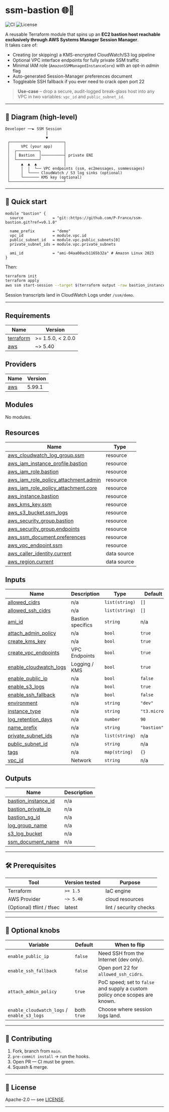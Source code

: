 # ssm-bastion 🌐🔐

![CI](https://github.com/P-Franco/ssm-bastion/actions/workflows/ci.yml/badge.svg)
![License](https://img.shields.io/github/license/P-Franco/ssm-bastion)

A reusable Terraform module that spins up an **EC2 bastion host reachable exclusively through AWS Systems Manager Session Manager**.  
It takes care of:

* Creating (or skipping) a KMS-encrypted CloudWatch/S3 log pipeline
* Optional VPC interface endpoints for fully private SSM traffic
* Minimal IAM role (`AmazonSSMManagedInstanceCore`) with an opt-in _admin_ flag
* Auto-generated Session-Manager preferences document
* Toggleable SSH fallback if you ever need to crack open port 22

> **Use-case** – drop a secure, audit-logged break-glass host into any VPC in two variables: `vpc_id` and `public_subnet_id`.

---

## 📐 Diagram (high-level)

```text
Developer ──► SSM Session
                  │
                  ▼
 ┌────────────────────────┐
 │     VPC (your app)     │
 │  ┌──────────┐          │
 │  │ Bastion  │──────────┤ private ENI
 │  └──────────┘          │
 │     ▲  ▲  ▲            │
 │     │  │  └── VPC endpoints (ssm, ec2messages, ssmmessages)
 │     │  └──── CloudWatch / S3 log sinks (optional)
 │     └─────── KMS key (optional)
 └────────────────────────┘
````

---

## 🚀 Quick start

```hcl
module "bastion" {
  source             = "git::https://github.com/P-Franco/ssm-bastion.git?ref=v0.1.0"

  name_prefix        = "demo"
  vpc_id             = module.vpc.id
  public_subnet_id   = module.vpc.public_subnets[0]
  private_subnet_ids = module.vpc.private_subnets

  ami_id             = "ami-04aa00acb1165b32a" # Amazon Linux 2023
}
```

Then:

```bash
terraform init
terraform apply
aws ssm start-session --target $(terraform output -raw bastion_instance_id)
```

Session transcripts land in CloudWatch Logs under `/ssm/demo`.

---

<!-- BEGIN_TF_DOCS -->
## Requirements

| Name | Version |
|------|---------|
| <a name="requirement_terraform"></a> [terraform](#requirement\_terraform) | >= 1.5.0, < 2.0.0 |
| <a name="requirement_aws"></a> [aws](#requirement\_aws) | ~> 5.40 |

## Providers

| Name | Version |
|------|---------|
| <a name="provider_aws"></a> [aws](#provider\_aws) | 5.99.1 |

## Modules

No modules.

## Resources

| Name | Type |
|------|------|
| [aws_cloudwatch_log_group.ssm](https://registry.terraform.io/providers/hashicorp/aws/latest/docs/resources/cloudwatch_log_group) | resource |
| [aws_iam_instance_profile.bastion](https://registry.terraform.io/providers/hashicorp/aws/latest/docs/resources/iam_instance_profile) | resource |
| [aws_iam_role.bastion](https://registry.terraform.io/providers/hashicorp/aws/latest/docs/resources/iam_role) | resource |
| [aws_iam_role_policy_attachment.admin](https://registry.terraform.io/providers/hashicorp/aws/latest/docs/resources/iam_role_policy_attachment) | resource |
| [aws_iam_role_policy_attachment.core](https://registry.terraform.io/providers/hashicorp/aws/latest/docs/resources/iam_role_policy_attachment) | resource |
| [aws_instance.bastion](https://registry.terraform.io/providers/hashicorp/aws/latest/docs/resources/instance) | resource |
| [aws_kms_key.ssm](https://registry.terraform.io/providers/hashicorp/aws/latest/docs/resources/kms_key) | resource |
| [aws_s3_bucket.ssm_logs](https://registry.terraform.io/providers/hashicorp/aws/latest/docs/resources/s3_bucket) | resource |
| [aws_security_group.bastion](https://registry.terraform.io/providers/hashicorp/aws/latest/docs/resources/security_group) | resource |
| [aws_security_group.endpoints](https://registry.terraform.io/providers/hashicorp/aws/latest/docs/resources/security_group) | resource |
| [aws_ssm_document.preferences](https://registry.terraform.io/providers/hashicorp/aws/latest/docs/resources/ssm_document) | resource |
| [aws_vpc_endpoint.ssm](https://registry.terraform.io/providers/hashicorp/aws/latest/docs/resources/vpc_endpoint) | resource |
| [aws_caller_identity.current](https://registry.terraform.io/providers/hashicorp/aws/latest/docs/data-sources/caller_identity) | data source |
| [aws_region.current](https://registry.terraform.io/providers/hashicorp/aws/latest/docs/data-sources/region) | data source |

## Inputs

| Name | Description | Type | Default | Required |
|------|-------------|------|---------|:--------:|
| <a name="input_allowed_cidrs"></a> [allowed\_cidrs](#input\_allowed\_cidrs) | n/a | `list(string)` | `[]` | no |
| <a name="input_allowed_ssh_cidrs"></a> [allowed\_ssh\_cidrs](#input\_allowed\_ssh\_cidrs) | n/a | `list(string)` | `[]` | no |
| <a name="input_ami_id"></a> [ami\_id](#input\_ami\_id) | Bastion specifics | `string` | n/a | yes |
| <a name="input_attach_admin_policy"></a> [attach\_admin\_policy](#input\_attach\_admin\_policy) | n/a | `bool` | `true` | no |
| <a name="input_create_kms_key"></a> [create\_kms\_key](#input\_create\_kms\_key) | n/a | `bool` | `true` | no |
| <a name="input_create_vpc_endpoints"></a> [create\_vpc\_endpoints](#input\_create\_vpc\_endpoints) | VPC Endpoints | `bool` | `true` | no |
| <a name="input_enable_cloudwatch_logs"></a> [enable\_cloudwatch\_logs](#input\_enable\_cloudwatch\_logs) | Logging / KMS | `bool` | `true` | no |
| <a name="input_enable_public_ip"></a> [enable\_public\_ip](#input\_enable\_public\_ip) | n/a | `bool` | `false` | no |
| <a name="input_enable_s3_logs"></a> [enable\_s3\_logs](#input\_enable\_s3\_logs) | n/a | `bool` | `true` | no |
| <a name="input_enable_ssh_fallback"></a> [enable\_ssh\_fallback](#input\_enable\_ssh\_fallback) | n/a | `bool` | `false` | no |
| <a name="input_environment"></a> [environment](#input\_environment) | n/a | `string` | `"dev"` | no |
| <a name="input_instance_type"></a> [instance\_type](#input\_instance\_type) | n/a | `string` | `"t3.micro"` | no |
| <a name="input_log_retention_days"></a> [log\_retention\_days](#input\_log\_retention\_days) | n/a | `number` | `90` | no |
| <a name="input_name_prefix"></a> [name\_prefix](#input\_name\_prefix) | n/a | `string` | `"bastion"` | no |
| <a name="input_private_subnet_ids"></a> [private\_subnet\_ids](#input\_private\_subnet\_ids) | n/a | `list(string)` | n/a | yes |
| <a name="input_public_subnet_id"></a> [public\_subnet\_id](#input\_public\_subnet\_id) | n/a | `string` | n/a | yes |
| <a name="input_tags"></a> [tags](#input\_tags) | n/a | `map(string)` | `{}` | no |
| <a name="input_vpc_id"></a> [vpc\_id](#input\_vpc\_id) | Network | `string` | n/a | yes |

## Outputs

| Name | Description |
|------|-------------|
| <a name="output_bastion_instance_id"></a> [bastion\_instance\_id](#output\_bastion\_instance\_id) | n/a |
| <a name="output_bastion_private_ip"></a> [bastion\_private\_ip](#output\_bastion\_private\_ip) | n/a |
| <a name="output_bastion_sg_id"></a> [bastion\_sg\_id](#output\_bastion\_sg\_id) | n/a |
| <a name="output_log_group_name"></a> [log\_group\_name](#output\_log\_group\_name) | n/a |
| <a name="output_s3_log_bucket"></a> [s3\_log\_bucket](#output\_s3\_log\_bucket) | n/a |
| <a name="output_ssm_document_name"></a> [ssm\_document\_name](#output\_ssm\_document\_name) | n/a |
<!-- END_TF_DOCS -->

---

## 🛠️ Prerequisites

| Tool                      | Version tested | Purpose                |
| ------------------------- | -------------- | ---------------------- |
| Terraform                 | `>= 1.5`       | IaC engine             |
| AWS Provider              | `~> 5.40`      | cloud resources        |
| (Optional) tflint / tfsec | latest         | lint / security checks |

---

## 🔧 Optional knobs

| Variable                                    | Default     | When to flip                                                                |
| ------------------------------------------- | ----------- | --------------------------------------------------------------------------- |
| `enable_public_ip`                          | `false`     | Need SSH from the Internet (dev only).                                      |
| `enable_ssh_fallback`                       | `false`     | Open port 22 for `allowed_ssh_cidrs`.                                       |
| `attach_admin_policy`                       | `true`      | PoC speed; set to `false` and supply a custom policy once scopes are known. |
| `enable_cloudwatch_logs` / `enable_s3_logs` | both `true` | Choose where session logs land.                                             |

---

## 🤝 Contributing

1. Fork, branch from `main`.
2. `pre-commit install` → run the hooks.
3. Open PR — CI must be green.
4. Squash & merge.

---

## 📄 License

Apache-2.0 — see [LICENSE](LICENSE).

---